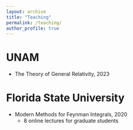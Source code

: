 ```yaml
---
layout: archive
title: "Teaching"
permalink: /teaching/
author_profile: true
---
```


UNAM
======
* The Theory of General Relativity, 2023

Florida State University
=====
* Modern Methods for Feynman Integrals, 2020
  * 8 online lectures for graduate students

